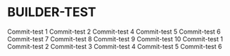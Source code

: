 # BUILDER-TEST
Commit-test 1
Commit-test 2
Commit-test 4
Commit-test 5
Commit-test 6
Commit-test 7
Commit-test 8
Commit-test 9
Commit-test 10
Commit-test 1
Commit-test 2
Commit-test 3
Commit-test 4
Commit-test 5
Commit-test 6
